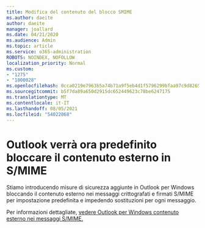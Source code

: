 ```yaml
---
title: Modifica del contenuto del blocco SMIME
ms.author: daeite
author: daeite
manager: joallard
ms.date: 04/21/2020
ms.audience: Admin
ms.topic: article
ms.service: o365-administration
ROBOTS: NOINDEX, NOFOLLOW
localization_priority: Normal
ms.custom:
- "1275"
- "1800028"
ms.openlocfilehash: 0cca0219e7963b5a74b71a9f5eb4d1f5796299bfaa97c9d8265dcbf3f641b172
ms.sourcegitcommit: b5f7da89a650d2915dc652449623c78be6247175
ms.translationtype: MT
ms.contentlocale: it-IT
ms.lasthandoff: 08/05/2021
ms.locfileid: "54022068"
---
```

# <a name="outlook-will-now-default-block-external-content-in-smime"></a>Outlook verrà ora predefinito bloccare il contenuto esterno in S/MIME

Stiamo introducendo misure di sicurezza aggiunte in Outlook per Windows bloccando il contenuto esterno nei messaggi crittografati e firmati S/MIME per impostazione predefinita e impedendo sostituzioni per ogni messaggio.

Per informazioni dettagliate, [vedere Outlook per Windows contenuto esterno nei messaggi S/MIME.](https://support.office.com/article/2d3a4af1-fe41-475f-a888-fc7b997d112e)